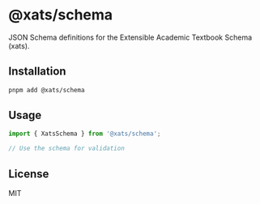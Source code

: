 # @xats/schema

JSON Schema definitions for the Extensible Academic Textbook Schema (xats).

## Installation

```bash
pnpm add @xats/schema
```

## Usage

```typescript
import { XatsSchema } from '@xats/schema';

// Use the schema for validation
```

## License

MIT